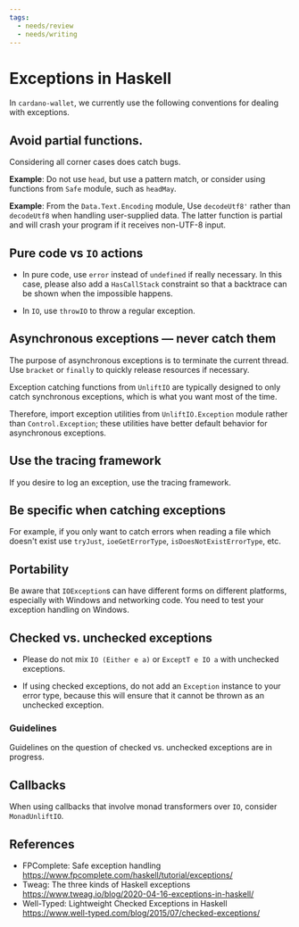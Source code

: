 ```yaml
---
tags:
  - needs/review
  - needs/writing
---
```


# Exceptions in Haskell

In `cardano-wallet`, we currently use the following conventions for
dealing with exceptions.

## Avoid partial functions.

 Considering all corner cases does catch bugs.

**Example**: Do not use `head`, but use a pattern match, or consider using functions from `Safe` module, such as `headMay`.

**Example**: From the `Data.Text.Encoding` module, Use `decodeUtf8'` rather than `decodeUtf8` when handling user-supplied data. The latter function is partial and will crash your program if it receives non-UTF-8 input.


## Pure code vs `IO` actions

 * In pure code, use `error` instead of `undefined` if really necessary. In this case, please also add a `HasCallStack` constraint so that a backtrace can be shown when the impossible happens.

 * In `IO`, use `throwIO` to throw a regular exception.


## Asynchronous exceptions — never catch them

The purpose of asynchronous exceptions is to terminate the current thread. Use `bracket` or `finally` to quickly release resources if necessary.

Exception catching functions from `UnliftIO` are typically designed to only catch synchronous exceptions, which is what you want most of the time.

Therefore, import exception utilities from `UnliftIO.Exception` module rather than `Control.Exception`; these utilities have better default behavior for asynchronous exceptions.


## Use the tracing framework

If you desire to log an exception, use the tracing framework.


## Be specific when catching exceptions

For example, if you only want to catch errors when reading a file which doesn't exist use `tryJust`, `ioeGetErrorType`, `isDoesNotExistErrorType`, etc.


## Portability

Be aware that `IOException`s can have different forms on different platforms, especially with Windows and networking code. You need to test your exception handling on Windows.


## Checked vs. unchecked exceptions

 * Please do not mix `IO (Either e a)` or `ExceptT e IO a` with unchecked exceptions.

 * If using checked exceptions, do not add an `Exception` instance to your error type, because this will ensure that it cannot be thrown as an unchecked exception.

### Guidelines

Guidelines on the question of checked vs. unchecked exceptions are in progress.


## Callbacks

When using callbacks that involve monad transformers over `IO`, consider `MonadUnliftIO`.


## References

* FPComplete: Safe exception handling
https://www.fpcomplete.com/haskell/tutorial/exceptions/
* Tweag: The three kinds of Haskell exceptions
https://www.tweag.io/blog/2020-04-16-exceptions-in-haskell/
* Well-Typed: Lightweight Checked Exceptions in Haskell
https://www.well-typed.com/blog/2015/07/checked-exceptions/
